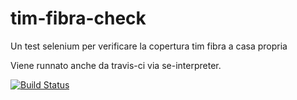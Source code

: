 # tim-fibra-check
Un test selenium per verificare la copertura tim fibra a casa propria

Viene runnato anche da travis-ci via se-interpreter.

[![Build Status](https://travis-ci.org/bamboccioimperiale/tim-fibra-check.svg?branch=master)](https://travis-ci.org/bamboccioimperiale/tim-fibra-check)
